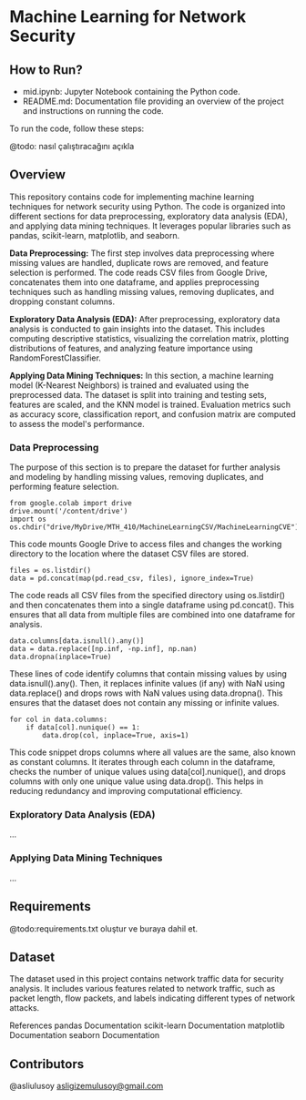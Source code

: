 # Machine Learning for Network Security

## How to Run?

* mid.ipynb: Jupyter Notebook containing the Python code.
* README.md: Documentation file providing an overview of the project and instructions on running the code.

To run the code, follow these steps:

@todo: nasıl çalıştıracağını açıkla


## Overview
This repository contains code for implementing machine learning techniques for network security using Python. The code is organized into different sections for data preprocessing, exploratory data analysis (EDA), and applying data mining techniques. It leverages popular libraries such as pandas, scikit-learn, matplotlib, and seaborn.

**Data Preprocessing:** The first step involves data preprocessing where missing values are handled, duplicate rows are removed, and feature selection is performed. The code reads CSV files from Google Drive, concatenates them into one dataframe, and applies preprocessing techniques such as handling missing values, removing duplicates, and dropping constant columns.

**Exploratory Data Analysis (EDA):** After preprocessing, exploratory data analysis is conducted to gain insights into the dataset. This includes computing descriptive statistics, visualizing the correlation matrix, plotting distributions of features, and analyzing feature importance using RandomForestClassifier.

**Applying Data Mining Techniques:** In this section, a machine learning model (K-Nearest Neighbors) is trained and evaluated using the preprocessed data. The dataset is split into training and testing sets, features are scaled, and the KNN model is trained. Evaluation metrics such as accuracy score, classification report, and confusion matrix are computed to assess the model's performance.

### Data Preprocessing
The purpose of this section is to prepare the dataset for further analysis and modeling by handling missing values, removing duplicates, and performing feature selection.
```
from google.colab import drive
drive.mount('/content/drive')
import os
os.chdir("drive/MyDrive/MTH_410/MachineLearningCSV/MachineLearningCVE")
```
This code mounts Google Drive to access files and changes the working directory to the location where the dataset CSV files are stored.

```
files = os.listdir()
data = pd.concat(map(pd.read_csv, files), ignore_index=True)
```
The code reads all CSV files from the specified directory using os.listdir() and then concatenates them into a single dataframe using pd.concat(). This ensures that all data from multiple files are combined into one dataframe for analysis.
```
data.columns[data.isnull().any()]
data = data.replace([np.inf, -np.inf], np.nan)
data.dropna(inplace=True)
```
These lines of code identify columns that contain missing values by using data.isnull().any(). Then, it replaces infinite values (if any) with NaN using data.replace() and drops rows with NaN values using data.dropna(). This ensures that the dataset does not contain any missing or infinite values.
```
for col in data.columns:
    if data[col].nunique() == 1:
        data.drop(col, inplace=True, axis=1)
```
This code snippet drops columns where all values are the same, also known as constant columns. It iterates through each column in the dataframe, checks the number of unique values using data[col].nunique(), and drops columns with only one unique value using data.drop(). This helps in reducing redundancy and improving computational efficiency.
### Exploratory Data Analysis (EDA)
...

### Applying Data Mining Techniques
...

## Requirements
@todo:requirements.txt oluştur ve buraya dahil et.

## Dataset
The dataset used in this project contains network traffic data for security analysis. It includes various features related to network traffic, such as packet length, flow packets, and labels indicating different types of network attacks.

References
pandas Documentation
scikit-learn Documentation
matplotlib Documentation
seaborn Documentation

## Contributors
@asliulusoy asligizemulusoy@gmail.com
